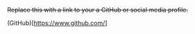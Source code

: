 <del> Replace this with a link to your a GitHub or social media profile. </del>

(GitHub)[https://www.github.com/]
